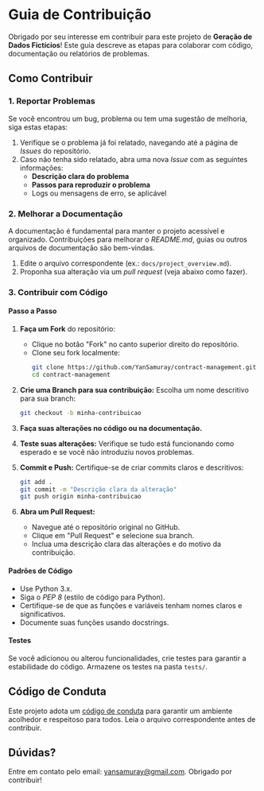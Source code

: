 # Guia de Contribuição

Obrigado por seu interesse em contribuir para este projeto de **Geração de Dados Fictícios**! Este guia descreve as etapas para colaborar com código, documentação ou relatórios de problemas.

## Como Contribuir

### 1. Reportar Problemas

Se você encontrou um bug, problema ou tem uma sugestão de melhoria, siga estas etapas:

1. Verifique se o problema já foi relatado, navegando até a página de *Issues* do repositório.
2. Caso não tenha sido relatado, abra uma nova *Issue* com as seguintes informações:
   - **Descrição clara do problema**
   - **Passos para reproduzir o problema**
   - Logs ou mensagens de erro, se aplicável

### 2. Melhorar a Documentação

A documentação é fundamental para manter o projeto acessível e organizado. Contribuições para melhorar o *README.md*, guias ou outros arquivos de documentação são bem-vindas.

1. Edite o arquivo correspondente (ex.: `docs/project_overview.md`).
2. Proponha sua alteração via um *pull request* (veja abaixo como fazer).

### 3. Contribuir com Código

#### Passo a Passo

1. **Faça um Fork** do repositório:

   - Clique no botão "Fork" no canto superior direito do repositório.
   - Clone seu fork localmente:
     ```bash
     git clone https://github.com/YanSamuray/contract-management.git
     cd contract-management
     ```

2. **Crie uma Branch para sua contribuição:** Escolha um nome descritivo para sua branch:

   ```bash
   git checkout -b minha-contribuicao
   ```

3. **Faça suas alterações no código ou na documentação.**

4. **Teste suas alterações:** Verifique se tudo está funcionando como esperado e se você não introduziu novos problemas.

5. **Commit e Push:** Certifique-se de criar commits claros e descritivos:

   ```bash
   git add .
   git commit -m "Descrição clara da alteração"
   git push origin minha-contribuicao
   ```

6. **Abra um Pull Request:**

   - Navegue até o repositório original no GitHub.
   - Clique em "Pull Request" e selecione sua branch.
   - Inclua uma descrição clara das alterações e do motivo da contribuição.

#### Padrões de Código

- Use Python 3.x.
- Siga o *PEP 8* (estilo de código para Python).
- Certifique-se de que as funções e variáveis tenham nomes claros e significativos.
- Documente suas funções usando docstrings.

#### Testes

Se você adicionou ou alterou funcionalidades, crie testes para garantir a estabilidade do código. Armazene os testes na pasta `tests/`.

## Código de Conduta

Este projeto adota um [código de conduta](CODE_OF_CONDUCT.md) para garantir um ambiente acolhedor e respeitoso para todos. Leia o arquivo correspondente antes de contribuir.

## Dúvidas?

Entre em contato pelo email: [yansamuray@gmail.com](mailto:yansamuray@gmail.com). Obrigado por contribuir!

